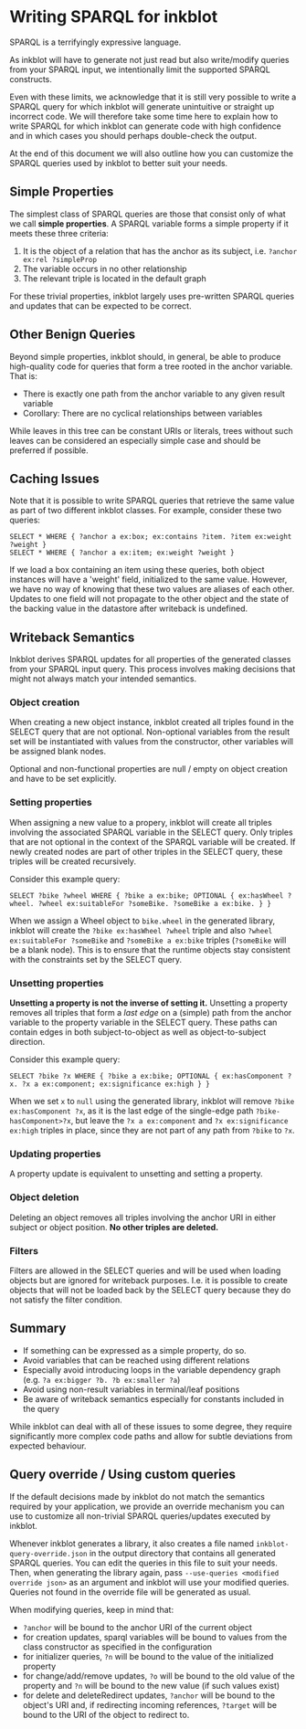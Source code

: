 # Writing SPARQL for inkblot

SPARQL is a terrifyingly expressive language.

As inkblot will have to generate not just read but also write/modify queries from your SPARQL input, we intentionally limit the supported SPARQL constructs.  

Even with these limits, we acknowledge that it is still very possible to write a SPARQL query for which inkblot will generate unintuitive or straight up incorrect code. We will therefore take some time here to explain how to write SPARQL for which inkblot can generate code with high confidence and in which cases you should perhaps double-check the output.

At the end of this document we will also outline how you can customize the SPARQL queries used by inkblot to better suit your needs.

## Simple Properties

The simplest class of SPARQL queries are those that consist only of what we call **simple properties**. A SPARQL variable forms a simple property if it meets these three criteria:

1. It is the object of a relation that has the anchor as its subject, i.e. `?anchor ex:rel ?simpleProp`
2. The variable occurs in no other relationship
3. The relevant triple is located in the default graph

For these trivial properties, inkblot largely uses pre-written SPARQL queries and updates that can be expected to be correct.

## Other Benign Queries

Beyond simple properties, inkblot should, in general, be able to produce high-quality code for queries that form a tree rooted in the anchor variable. That is:

* There is exactly one path from the anchor variable to any given result variable
* Corollary: There are no cyclical relationships between variables

While leaves in this tree can be constant URIs or literals, trees without such leaves can be considered an especially simple case and should be preferred if possible.

## Caching Issues

Note that it is possible to write SPARQL queries that retrieve the same value as part of two different inkblot classes. For example, consider these two queries:

```sparql
SELECT * WHERE { ?anchor a ex:box; ex:contains ?item. ?item ex:weight ?weight }
SELECT * WHERE { ?anchor a ex:item; ex:weight ?weight }
```

If we load a box containing an item using these queries, both object instances will have a 'weight' field, initialized to the same value.
However, we have no way of knowing that these two values are aliases of each other. Updates to one field will not propagate to the other object
and the state of the backing value in the datastore after writeback is undefined.

## Writeback Semantics

Inkblot derives SPARQL updates for all properties of the generated classes from your SPARQL input query. This process involves making decisions that might not always match your intended semantics.

### Object creation

When creating a new object instance, inkblot created all triples found in the SELECT query that are not optional. Non-optional variables from the result set will be instantiated with values from the constructor, other variables will be assigned blank nodes.

Optional and non-functional properties are null / empty on object creation and have to be set explicitly.

### Setting properties

When assigning a new value to a propery, inkblot will create all triples involving the associated SPARQL variable in the SELECT query. Only triples that are not optional in the context of the SPARQL variable will be created. If newly created nodes are part of other triples in the SELECT query, these triples will be created recursively.

Consider this example query:
```sparql
SELECT ?bike ?wheel WHERE { ?bike a ex:bike; OPTIONAL { ex:hasWheel ?wheel. ?wheel ex:suitableFor ?someBike. ?someBike a ex:bike. } }
```

When we assign a Wheel object to `bike.wheel` in the generated library, inkblot will create the `?bike ex:hasWheel ?wheel` triple and also `?wheel ex:suitableFor ?someBike` and `?someBike a ex:bike` triples (`?someBike` will be a blank node). This is to ensure that the runtime objects stay consistent with the constraints set by the SELECT query.

### Unsetting properties

**Unsetting a property is not the inverse of setting it.** Unsetting a property removes all triples that form a *last edge* on a (simple) path from the anchor variable to the property variable in the SELECT query. These paths can contain edges in both subject-to-object as well as object-to-subject direction.

Consider this example query:
```sparql
SELECT ?bike ?x WHERE { ?bike a ex:bike; OPTIONAL { ex:hasComponent ?x. ?x a ex:component; ex:significance ex:high } }
```

When we set `x` to `null` using the generated library, inkblot will remove `?bike ex:hasComponent ?x`, as it is the last edge of the single-edge path `?bike-hasComponent>?x`, but leave the `?x a ex:component` and `?x ex:significance ex:high` triples in place, since they are not part of any path from `?bike` to `?x`.

### Updating properties

A property update is equivalent to unsetting and setting a property.

### Object deletion

Deleting an object removes all triples involving the anchor URI in either subject or object position. **No other triples are deleted.**

### Filters

Filters are allowed in the SELECT queries and will be used when loading objects but are ignored for writeback purposes. I.e. it is possible to create objects that will not be loaded back by the SELECT query because they do not satisfy the filter condition.

## Summary

* If something can be expressed as a simple property, do so.
* Avoid variables that can be reached using different relations
* Especially avoid introducing loops in the variable dependency graph (e.g. `?a ex:bigger ?b. ?b ex:smaller ?a`)
* Avoid using non-result variables in terminal/leaf positions
* Be aware of writeback semantics especially for constants included in the query

While inkblot can deal with all of these issues to some degree, they require significantly more complex code paths and allow for subtle deviations from expected behaviour.

## Query override / Using custom queries

If the default decisions made by inkblot do not match the semantics required by your application, we provide an override mechanism you can use to customize all non-trivial SPARQL queries/updates executed by inkblot.

Whenever inkblot generates a library, it also creates a file named `inkblot-query-override.json` in the output directory that contains all generated SPARQL queries. You can edit the queries in this file to suit your needs. Then, when generating the library again, pass `--use-queries <modified override json>` as an argument and inkblot will use your modified queries. Queries not found in the override file will be generated as usual.

When modifying queries, keep in mind that:
* `?anchor` will be bound to the anchor URI of the current object
* for creation updates, sparql variables will be bound to values from the class constructor as specified in the configuration
* for initializer queries, `?n` will be bound to the value of the initialized property
* for change/add/remove updates, `?o` will be bound to the old value of the property and `?n` will be bound to the new value (if such values exist)
* for delete and deleteRedirect updates, `?anchor` will be bound to the object's URI and, if redirecting incoming references, `?target` will be bound to the URI of the object to redirect to.